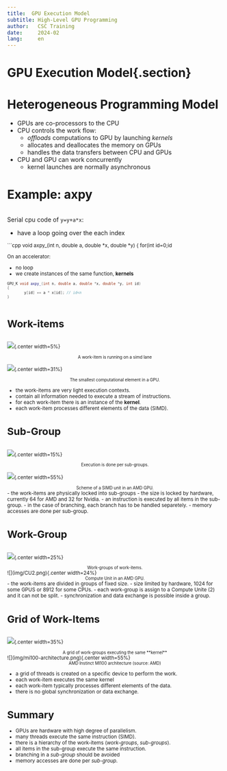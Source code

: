 ```yaml
---
title:  GPU Execution Model
subtitle: High-Level GPU Programming 
author:   CSC Training
date:     2024-02
lang:     en
---
```


# GPU Execution Model{.section}

#  Heterogeneous Programming Model

- GPUs are co-processors to the CPU
- CPU controls the work flow:
  - *offloads* computations to GPU by launching *kernels*
  - allocates and deallocates the memory on GPUs
  - handles the data transfers between CPU and GPUs
- CPU and GPU can work concurrently
   - kernel launches are normally asynchronous

# Example: axpy

<div class="column">

Serial cpu code of `y=y+a*x`:

- have a loop going over the each index


<small>
```cpp
void axpy_(int n, double a, double *x, double *y)
{
    for(int id=0;id<n; id++) {
        y[id] += a * x[id];
    }
}
```
</small>
</div>

<div class="column">

On an accelerator:

- no loop 
- we create instances of the same function, **kernels**
<small>

```cpp
GPU_K void axpy_(int n, double a, double *x, double *y, int id)
{
        y[id] += a * x[id]; // id<n
}

```
</small>

</div>



# Work-items

<div class="column">


![](img/work_item.png){.center width=5%}

<div align="center"><small>A work-item is running on a simd lane</small></div>

</div>

<div class="column">

![](img/amd_simd_lanet.png){.center width=31%} 

<div align="center"><small>The smallest computational element in a GPU.</small></div>
</div>

- the work-items are very light execution contexts.
- contain all information needed to execute a stream of instructions.
- for each work-item there is an instance of the **kernel**. 
- each work-item processes different elements of the data (SIMD).

# Sub-Group

<div class="column">


![](img/sub_group.png){.center width=15%}

<div align="center"><small>Execution is done per sub-groups.</small></div>

</div>

<div class="column">

![](img/amd_simd_unit.png){.center width=55%} 

<div align="center"><small>Scheme of a SIMD unit in an AMD GPU.</small></div>
</div>
- the work-items are physically locked into sub-groups
- the size is locked by hardware, currently 64 for AMD and 32 for Nvidia.
- an instruction is executed by all items in the sub-group.
- in the case of branching, each branch has to be handled separetely.
- memory accesses are done per sub-group.

# Work-Group

<div class="column">


![](img/work_group.png){.center width=25%}

<div align="center"><small>Work-groups of work-items.</small></div>

</div>

<div class="column">
![](img/CU2.png){.center width=24%}

<div align="center"><small>Compute Unit in an AMD GPU.</small></div>
</div>
- the work-items are divided in groups of fixed size.
- size limited by hardware, 1024 for some GPUS or 8912 for some CPUs.
- each work-group is assign to a Compute Unite (2) and it can not be split. 
- synchronization and data exchange is possible inside a group.


# Grid of Work-Items

<div class="column">


![](img/Grid_threads.png){.center width=35%}

<div align="center"><small>A grid of work-groups executing the same **kernel**</small></div>

</div>

<div class="column">
![](img/mi100-architecture.png){.center width=55%}

<div align="center"><small>AMD Instinct MI100 architecture (source: AMD)</small></div>
</div>

- a grid of threads is created on a specific device to perform the work. 
- each work-item executes the same kernel
- each work-item typically processes different elements of the data. 
- there is no global synchronization or data exchange.

# Summary
- GPUs are hardware with high degree of parallelism.
- many threads execute the same instruction (SIMD).
- there is a hierarchy of the work-items (*work-groups*, *sub-groups*).
- all items in the sub-group execute the same instruction.
- branching in a *sub-group* should be avoided
- memory accesses are done per *sub-group*.

